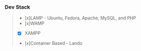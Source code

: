 ### Dev Stack         
> - [x]LAMP - Ubuntu, Fedora, Apache, MySQL, and PHP
> - [x]WAMP
> - [x] XAMPP
> - [x]Container Based - Lando

